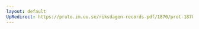 ```yaml
---
layout: default
UpRedirect: https://pruto.im.uu.se/riksdagen-records-pdf/1870/prot-1870--ak--512/prot-1870--ak--512_002.pdf
---
```

